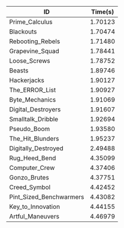 |ID|Time(s)|
|-|-|
|Prime_Calculus|1.70123|
|Blackouts|1.70474|
|Rebooting_Rebels|1.71480|
|Grapevine_Squad|1.78441|
|Loose_Screws|1.78752|
|Beasts|1.89746|
|Hackerjacks|1.90127|
|The_ERROR_List|1.90927|
|Byte_Mechanics|1.91069|
|Digital_Destroyers|1.91607|
|Smalltalk_Dribble|1.92694|
|Pseudo_Boom|1.93580|
|The_Hit_Blunders|1.95237|
|Digitally_Destroyed|2.49488|
|Rug_Heed_Bend|4.35099|
|Computer_Crew|4.37406|
|Gonzo_Brutes|4.37751|
|Creed_Symbol|4.42452|
|Pint_Sized_Benchwarmers|4.43082|
|Key_to_Innovation|4.44155|
|Artful_Maneuvers|4.46979|
